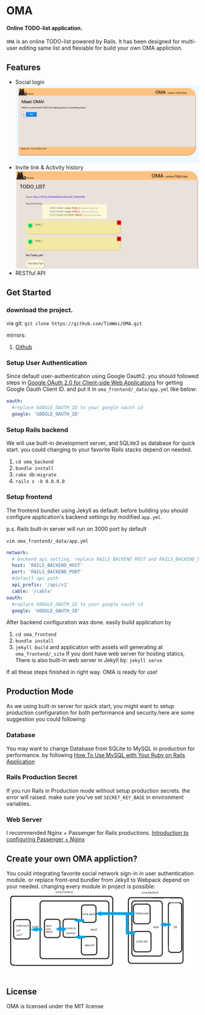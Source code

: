 # OMA 
#### Online TODO-list application.
`OMA` is an online TODO-list powered by Rails. It has been designed for multi-user editing same list and flexiable for build your own OMA appliction.

## Features
* Social login
![social login](https://raw.githubusercontent.com/TimWei/OMA/master/doc/images/social_login.png)
* Invite link & Activity history
![list page](https://raw.githubusercontent.com/TimWei/OMA/master/doc/images/list_page.png)
* RESTful API

## Get Started

### download the project.
via git: 
`git clone https://github.com/TimWei/OMA.git`

mirrors:
1. [Github](https://github.com/TimWei/OMA/archive/master.zip)

### Setup User Authentication
Since default user-authentication using Google Oauth2. you should followed steps in [Google OAuth 2.0 for Client-side Web Applications](https://developers.google.com/identity/protocols/OAuth2UserAgent) for getting Google Oauth Client ID. and put it in `oma_frontend/_data/app.yml` like below:

```yaml
oauth:
  #replace GOOGLE_OAUTH_ID to your google oauth id
  google: 'GOOGLE_OAUTH_ID'
```

### Setup Rails backend
We will use built-in development server, and SQLite3 as database for quick start. you could changing to your favorite Rails stacks depend on needed. 

1. `cd oma_backend`
2. `bundle install`
2. `rake db:migrate`
3. `rails s -b 0.0.0.0`


### Setup frontend
The frontend bundler using Jekyll as default. before building you should configure application's backend settings by modified `app.yml`. 

p.s. Rails built-in server will run on 3000 port by default

`vim oma_frontend/_data/app.yml`

```yaml
network:
  # backend api setting, replace RAILS_BACKEND_HOST and RAILS_BACKEND_PORT to your real backend server
  host: 'RAILS_BACKEND_HOST'
  port: 'RAILS_BACKEND_PORT'
  #default api path
  api_prefix: '/api/v1'
  cable: '/cable'  
oauth:
  #replace GOOGLE_OAUTH_ID to your google oauth id
  google: 'GOOGLE_OAUTH_ID'
```

After backend configuration was done. easily build application by 

1. `cd oma_frontend`
2. `bundle install`
3. `jekyll build` 
and application with assets will generating at `oma_frontend/_site`
If you dont have web server for hosting statics, There is also built-in web server in Jekyll by:
`jekyll serve`

If all these steps finished in right way. OMA is ready for use!

## Production Mode
As we using built-in server for quick start, you might want to setup production configuration for both performance and security.here are some suggestion you could following:

### Database
You may want to change Database from SQLite to MySQL in production for performance. by following [How To Use MySQL with Your Ruby on Rails Application](https://www.digitalocean.com/community/tutorials/how-to-use-mysql-with-your-ruby-on-rails-application-on-ubuntu-14-04)

### Rails Production Secret
If you run Rails in Production mode without setup production secrets. the error will raised. make sure you've set `SECRET_KEY_BASE` in environment variables.

### Web Server
I recommended Nginx + Passenger for Rails productions. [Introduction to configuring Passenger + Nginx](https://www.phusionpassenger.com/library/config/nginx/intro.html)


## Create your own OMA appliction?
You could integrating favorite social network sign-in in user authentication module. or replace front-end bundler from Jekyll to Webpack depend on your needed. changing every module in project is possible:
![architecture](https://raw.githubusercontent.com/TimWei/OMA/master/doc/images/architecture.png)

## License
OMA is licensed under the MIT license